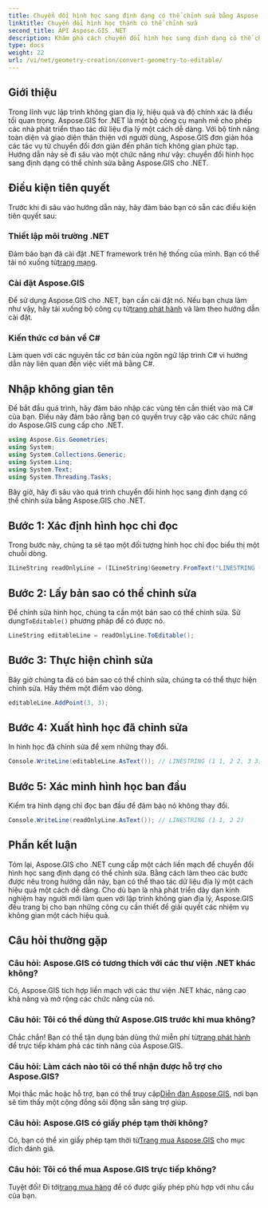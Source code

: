```yaml
---
title: Chuyển đổi hình học sang định dạng có thể chỉnh sửa bằng Aspose.GIS
linktitle: Chuyển đổi hình học thành có thể chỉnh sửa
second_title: API Aspose.GIS .NET
description: Khám phá cách chuyển đổi hình học sang định dạng có thể chỉnh sửa một cách dễ dàng bằng Aspose.GIS cho .NET. Đi sâu vào hướng dẫn từng bước này.
type: docs
weight: 22
url: /vi/net/geometry-creation/convert-geometry-to-editable/
---
```

## Giới thiệu
Trong lĩnh vực lập trình không gian địa lý, hiệu quả và độ chính xác là điều tối quan trọng. Aspose.GIS for .NET là một bộ công cụ mạnh mẽ cho phép các nhà phát triển thao tác dữ liệu địa lý một cách dễ dàng. Với bộ tính năng toàn diện và giao diện thân thiện với người dùng, Aspose.GIS đơn giản hóa các tác vụ từ chuyển đổi đơn giản đến phân tích không gian phức tạp. Hướng dẫn này sẽ đi sâu vào một chức năng như vậy: chuyển đổi hình học sang định dạng có thể chỉnh sửa bằng Aspose.GIS cho .NET.
## Điều kiện tiên quyết
Trước khi đi sâu vào hướng dẫn này, hãy đảm bảo bạn có sẵn các điều kiện tiên quyết sau:
### Thiết lập môi trường .NET
 Đảm bảo bạn đã cài đặt .NET framework trên hệ thống của mình. Bạn có thể tải nó xuống từ[trang mạng](https://dotnet.microsoft.com/download).
### Cài đặt Aspose.GIS
 Để sử dụng Aspose.GIS cho .NET, bạn cần cài đặt nó. Nếu bạn chưa làm như vậy, hãy tải xuống bộ công cụ từ[trang phát hành](https://releases.aspose.com/gis/net/) và làm theo hướng dẫn cài đặt.
### Kiến thức cơ bản về C#
Làm quen với các nguyên tắc cơ bản của ngôn ngữ lập trình C# vì hướng dẫn này liên quan đến việc viết mã bằng C#.

## Nhập không gian tên
Để bắt đầu quá trình, hãy đảm bảo nhập các vùng tên cần thiết vào mã C# của bạn. Điều này đảm bảo rằng bạn có quyền truy cập vào các chức năng do Aspose.GIS cung cấp cho .NET.

```csharp
using Aspose.Gis.Geometries;
using System;
using System.Collections.Generic;
using System.Linq;
using System.Text;
using System.Threading.Tasks;
```

Bây giờ, hãy đi sâu vào quá trình chuyển đổi hình học sang định dạng có thể chỉnh sửa bằng Aspose.GIS cho .NET.
## Bước 1: Xác định hình học chỉ đọc
Trong bước này, chúng ta sẽ tạo một đối tượng hình học chỉ đọc biểu thị một chuỗi dòng.
```csharp
ILineString readOnlyLine = (ILineString)Geometry.FromText("LINESTRING (1 1, 2 2)");
```
## Bước 2: Lấy bản sao có thể chỉnh sửa
 Để chỉnh sửa hình học, chúng ta cần một bản sao có thể chỉnh sửa. Sử dụng`ToEditable()` phương pháp để có được nó.
```csharp
LineString editableLine = readOnlyLine.ToEditable();
```
## Bước 3: Thực hiện chỉnh sửa
Bây giờ chúng ta đã có bản sao có thể chỉnh sửa, chúng ta có thể thực hiện chỉnh sửa. Hãy thêm một điểm vào dòng.
```csharp
editableLine.AddPoint(3, 3);
```
## Bước 4: Xuất hình học đã chỉnh sửa
In hình học đã chỉnh sửa để xem những thay đổi.
```csharp
Console.WriteLine(editableLine.AsText()); // LINESTRING (1 1, 2 2, 3 3)
```
## Bước 5: Xác minh hình học ban đầu
Kiểm tra hình dạng chỉ đọc ban đầu để đảm bảo nó không thay đổi.
```csharp
Console.WriteLine(readOnlyLine.AsText()); // LINESTRING (1 1, 2 2)
```

## Phần kết luận
Tóm lại, Aspose.GIS cho .NET cung cấp một cách liền mạch để chuyển đổi hình học sang định dạng có thể chỉnh sửa. Bằng cách làm theo các bước được nêu trong hướng dẫn này, bạn có thể thao tác dữ liệu địa lý một cách hiệu quả một cách dễ dàng. Cho dù bạn là nhà phát triển dày dạn kinh nghiệm hay người mới làm quen với lập trình không gian địa lý, Aspose.GIS đều trang bị cho bạn những công cụ cần thiết để giải quyết các nhiệm vụ không gian một cách hiệu quả.
## Câu hỏi thường gặp
### Câu hỏi: Aspose.GIS có tương thích với các thư viện .NET khác không?
Có, Aspose.GIS tích hợp liền mạch với các thư viện .NET khác, nâng cao khả năng và mở rộng các chức năng của nó.
### Câu hỏi: Tôi có thể dùng thử Aspose.GIS trước khi mua không?
 Chắc chắn! Bạn có thể tận dụng bản dùng thử miễn phí từ[trang phát hành](https://releases.aspose.com/) để trực tiếp khám phá các tính năng của Aspose.GIS.
### Câu hỏi: Làm cách nào tôi có thể nhận được hỗ trợ cho Aspose.GIS?
 Mọi thắc mắc hoặc hỗ trợ, bạn có thể truy cập[Diễn đàn Aspose.GIS](https://forum.aspose.com/c/gis/33), nơi bạn sẽ tìm thấy một cộng đồng sôi động sẵn sàng trợ giúp.
### Câu hỏi: Aspose.GIS có giấy phép tạm thời không?
 Có, bạn có thể xin giấy phép tạm thời từ[Trang mua Aspose.GIS](https://purchase.aspose.com/temporary-license/) cho mục đích đánh giá.
### Câu hỏi: Tôi có thể mua Aspose.GIS trực tiếp không?
 Tuyệt đối! Đi tới[trang mua hàng](https://purchase.aspose.com/buy) để có được giấy phép phù hợp với nhu cầu của bạn.